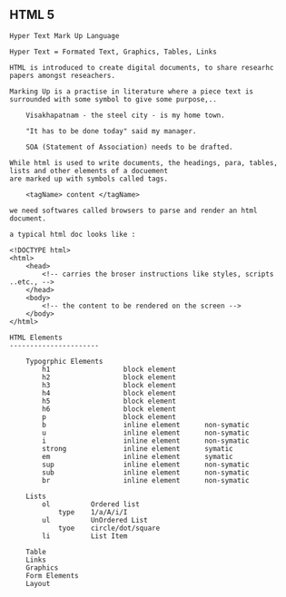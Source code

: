 HTML 5
----------------------

    Hyper Text Mark Up Language

    Hyper Text = Formated Text, Graphics, Tables, Links 

    HTML is introduced to create digital documents, to share researhc papers amongst reseachers.

    Marking Up is a practise in literature where a piece text is surrounded with some symbol to give some purpose,..

        Visakhapatnam - the steel city - is my home town.

        "It has to be done today" said my manager.

        SOA (Statement of Association) needs to be drafted.

    While html is used to write documents, the headings, para, tables, lists and other elements of a docuement
    are marked up with symbols called tags.

        <tagName> content </tagName>

    we need softwares called browsers to parse and render an html document.

    a typical html doc looks like :

    <!DOCTYPE html>
    <html>
        <head>
            <!-- carries the broser instructions like styles, scripts ..etc., -->
        </head>
        <body>
            <!-- the content to be rendered on the screen -->
        </body>
    </html>

    HTML Elements
    ----------------------

        Typogrphic Elements
            h1                  block element
            h2                  block element
            h3                  block element
            h4                  block element
            h5                  block element
            h6                  block element
            p                   block element
            b                   inline element      non-symatic 
            u                   inline element      non-symatic 
            i                   inline element      non-symatic 
            strong              inline element      symatic 
            em                  inline element      symatic 
            sup                 inline element      non-symatic 
            sub                 inline element      non-symatic 
            br                  inline element      non-symatic 

        Lists
            ol          Ordered list
                type    1/a/A/i/I
            ul          UnOrdered List
                tyoe    circle/dot/square
            li          List Item

        Table
        Links
        Graphics
        Form Elements
        Layout
